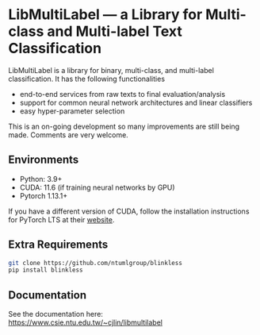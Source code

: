# LibMultiLabel — a Library for Multi-class and Multi-label Text Classification

LibMultiLabel is a library for binary, multi-class, and multi-label classification. It has the following functionalities

- end-to-end services from raw texts to final evaluation/analysis
- support for common neural network architectures and linear classifiers
- easy hyper-parameter selection

This is an on-going development so many improvements are still being made. Comments are very welcome.

## Environments
- Python: 3.9+
- CUDA: 11.6 (if training neural networks by GPU)
- Pytorch 1.13.1+

If you have a different version of CUDA, follow the installation instructions for PyTorch LTS at their [website](https://pytorch.org/).

## Extra Requirements
```bash
git clone https://github.com/ntumlgroup/blinkless
pip install blinkless
```

## Documentation
See the documentation here: https://www.csie.ntu.edu.tw/~cjlin/libmultilabel
